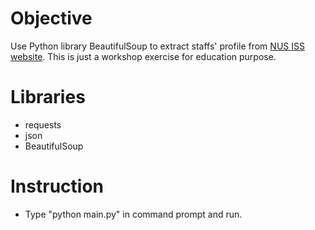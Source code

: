 # Objective
Use Python library BeautifulSoup to extract staffs' profile from [NUS ISS website](https://www.iss.nus.edu.sg/about-us/iss-team/management). This is just a workshop exercise for education purpose.

# Libraries
* requests
* json
* BeautifulSoup

# Instruction
* Type "python main.py" in command prompt and run.
